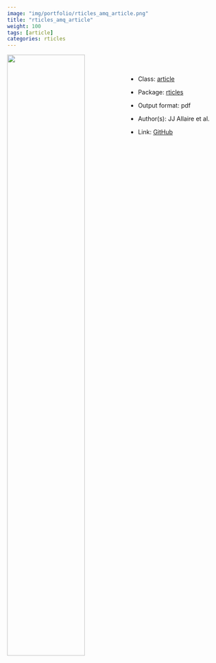 ```yaml
---
image: "img/portfolio/rticles_amq_article.png"
title: "rticles_amq_article"
weight: 100
tags: [article]
categories: rticles
---
```




<!--more-->

<p><a href="../../img/portfolio/rticles_amq_article.png"><img class = "jf-image-shadow" src="../../img/portfolio/rticles_amq_article.png" width="60%"  align="left"></a></p>

<br><br>

- Class: [article](../../tags/article)
- Package: [rticles](rticles)
- Output format: pdf

- Author(s): JJ Allaire et al.
- Link: [GitHub](https://github.com/rstudio/rticles)


